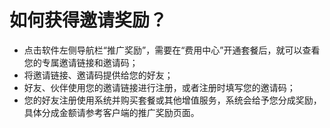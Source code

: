 # 如何获得邀请奖励？

* 点击软件左侧导航栏“推广奖励”，需要在“费用中心”开通套餐后，就可以查看您的专属邀请链接和邀请码；
* 将邀请链接、邀请码提供给您的好友；
* 好友、伙伴使用您的邀请链接进行注册，或者注册时填写您的邀请码；​​
* 您的好友注册使用系统并购买套餐或其他增值服务，系统会给予您分成奖励，具体分成金额请参考客户端的推广奖励页面。

